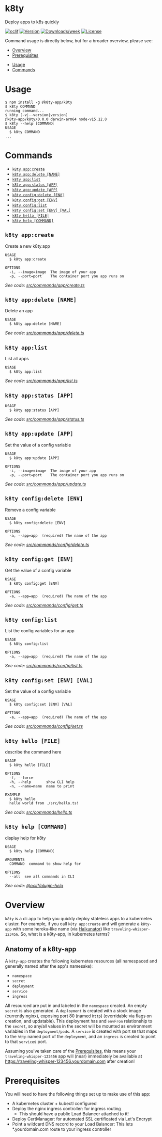 k8ty
====

Deploy apps to k8s quickly

[![oclif](https://img.shields.io/badge/cli-oclif-brightgreen.svg)](https://oclif.io)
[![Version](https://img.shields.io/npm/v/@k8ty-app/k8ty.svg)](https://npmjs.org/package/@k8ty-app/k8ty)
[![Downloads/week](https://img.shields.io/npm/dw/@k8ty-app/k8ty.svg)](https://npmjs.org/package/@k8ty-app/k8ty)
[![License](https://img.shields.io/npm/l/@k8ty-app/k8ty.svg)](https://github.com/k8ty-app/k8ty/blob/main/package.json)

Command usage is directly below, but for a broader overview, please see:
* [Overview](#overview)
* [Prerequisites](#prerequisites)

<!-- toc -->
* [Usage](#usage)
* [Commands](#commands)
<!-- tocstop -->

# Usage

<!-- usage -->
```sh-session
$ npm install -g @k8ty-app/k8ty
$ k8ty COMMAND
running command...
$ k8ty (-v|--version|version)
@k8ty-app/k8ty/0.0.0 darwin-arm64 node-v15.12.0
$ k8ty --help [COMMAND]
USAGE
  $ k8ty COMMAND
...
```
<!-- usagestop -->

# Commands

<!-- commands -->
* [`k8ty app:create`](#k8ty-appcreate)
* [`k8ty app:delete [NAME]`](#k8ty-appdelete-name)
* [`k8ty app:list`](#k8ty-applist)
* [`k8ty app:status [APP]`](#k8ty-appstatus-app)
* [`k8ty app:update [APP]`](#k8ty-appupdate-app)
* [`k8ty config:delete [ENV]`](#k8ty-configdelete-env)
* [`k8ty config:get [ENV]`](#k8ty-configget-env)
* [`k8ty config:list`](#k8ty-configlist)
* [`k8ty config:set [ENV] [VAL]`](#k8ty-configset-env-val)
* [`k8ty hello [FILE]`](#k8ty-hello-file)
* [`k8ty help [COMMAND]`](#k8ty-help-command)

## `k8ty app:create`

Create a new k8ty.app

```
USAGE
  $ k8ty app:create

OPTIONS
  -i, --image=image  The image of your app
  -p, --port=port    The container port you app runs on
```

_See code: [src/commands/app/create.ts](https://github.com/k8ty-app/k8ty/blob/v0.0.0/src/commands/app/create.ts)_

## `k8ty app:delete [NAME]`

Delete an app

```
USAGE
  $ k8ty app:delete [NAME]
```

_See code: [src/commands/app/delete.ts](https://github.com/k8ty-app/k8ty/blob/v0.0.0/src/commands/app/delete.ts)_

## `k8ty app:list`

List all apps

```
USAGE
  $ k8ty app:list
```

_See code: [src/commands/app/list.ts](https://github.com/k8ty-app/k8ty/blob/v0.0.0/src/commands/app/list.ts)_

## `k8ty app:status [APP]`

```
USAGE
  $ k8ty app:status [APP]
```

_See code: [src/commands/app/status.ts](https://github.com/k8ty-app/k8ty/blob/v0.0.0/src/commands/app/status.ts)_

## `k8ty app:update [APP]`

Set the value of a config variable

```
USAGE
  $ k8ty app:update [APP]

OPTIONS
  -i, --image=image  The image of your app
  -p, --port=port    The container port you app runs on
```

_See code: [src/commands/app/update.ts](https://github.com/k8ty-app/k8ty/blob/v0.0.0/src/commands/app/update.ts)_

## `k8ty config:delete [ENV]`

Remove a config variable

```
USAGE
  $ k8ty config:delete [ENV]

OPTIONS
  -a, --app=app  (required) The name of the app
```

_See code: [src/commands/config/delete.ts](https://github.com/k8ty-app/k8ty/blob/v0.0.0/src/commands/config/delete.ts)_

## `k8ty config:get [ENV]`

Get the value of a config variable

```
USAGE
  $ k8ty config:get [ENV]

OPTIONS
  -a, --app=app  (required) The name of the app
```

_See code: [src/commands/config/get.ts](https://github.com/k8ty-app/k8ty/blob/v0.0.0/src/commands/config/get.ts)_

## `k8ty config:list`

List the config variables for an app

```
USAGE
  $ k8ty config:list

OPTIONS
  -a, --app=app  (required) The name of the app
```

_See code: [src/commands/config/list.ts](https://github.com/k8ty-app/k8ty/blob/v0.0.0/src/commands/config/list.ts)_

## `k8ty config:set [ENV] [VAL]`

Set the value of a config variable

```
USAGE
  $ k8ty config:set [ENV] [VAL]

OPTIONS
  -a, --app=app  (required) The name of the app
```

_See code: [src/commands/config/set.ts](https://github.com/k8ty-app/k8ty/blob/v0.0.0/src/commands/config/set.ts)_

## `k8ty hello [FILE]`

describe the command here

```
USAGE
  $ k8ty hello [FILE]

OPTIONS
  -f, --force
  -h, --help       show CLI help
  -n, --name=name  name to print

EXAMPLE
  $ k8ty hello
  hello world from ./src/hello.ts!
```

_See code: [src/commands/hello.ts](https://github.com/k8ty-app/k8ty/blob/v0.0.0/src/commands/hello.ts)_

## `k8ty help [COMMAND]`

display help for k8ty

```
USAGE
  $ k8ty help [COMMAND]

ARGUMENTS
  COMMAND  command to show help for

OPTIONS
  --all  see all commands in CLI
```

_See code: [@oclif/plugin-help](https://github.com/oclif/plugin-help/blob/v3.2.2/src/commands/help.ts)_
<!-- commandsstop -->


# Overview

`k8ty` is a cli app to help you quickly deploy stateless apps to a kubernetes cluster. For example, if you call `k8ty app:create` and will
generate a `k8ty-app` with some heroku-like name (via [Haikunator](https://github.com/Atrox/haikunatorjs)) like 
`traveling-whisper-123456`. So, what is a k8ty-app, in kubernetes terms?

## Anatomy of a k8ty-app
A `k8ty-app` creates the following kubernetes resources (all namespaced and generally named after the app's namesake):
* `namespace`
* `secret`
* `deployment`
* `service`
* `ingress`

All resourced are put in and labeled in the `namespace` created. An empty `secret` is also generated. A `deployment` is created
with a stock image (currently nginx), exposing port 80 (named `http`) (overridable via flags on creation, and updatable). This deployment
has and `envFrom` relationship to the `secret`, so any/all values in the secret will be mounted as environment variables in the
`deployment/pods`. A `service` is created with port `80` that maps to the `http` named port of the `deployment`, and an 
`ingress` is created to point to that `service`s port.

Assuming you've taken care of the [Prerequisites](#Prerequisites), this means your `traveling-whisper-123456` app will
(near) immediately be available at https://traveling-whisper-123456.yourdomain.com after creation!

# Prerequisites

You will need to have the following things set up to make use of this app:
* A kubernetes cluster + kubectl configured
* Deploy the nginx ingress controller: for ingress routing
  * This should have a public Load Balancer attached to it!
* Deploy CertManager: for automated SSL certificated via Let's Encrypt
* Point a wildcard DNS record to your Load Balancer: This lets *.yourdomain.com route to your ingress controller
